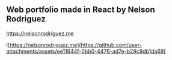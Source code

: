 ## Web portfolio made in React by Nelson Rodriguez
https://nelsonrodriguez.me

![https://nelsonrodriguez.me](https://github.com/user-attachments/assets/ee11644f-0bb0-4476-ad7e-b29c9db1da69)


